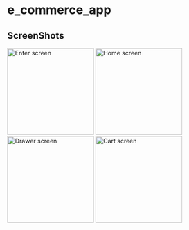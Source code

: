 # e_commerce_app

## ScreenShots
<img src="https://github.com/user-attachments/assets/088c726e-241a-435d-b1ef-62cafb7cd38e" width="200" alt="Enter screen" />
<img src="https://github.com/user-attachments/assets/2151428a-cafb-4c6d-912b-0f7d66b02140" width="200" alt="Home screen"/>
<img src="https://github.com/user-attachments/assets/85af0811-3470-4711-8766-105dede9b512" width="200" alt="Drawer screen"/>
<img src="(https://github.com/user-attachments/assets/94451d84-9495-4189-8684-ef20a1294f8c" width="200" alt="Cart screen"/>
